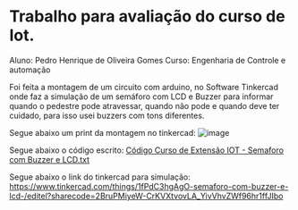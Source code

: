 # Trabalho para avaliação do curso de Iot.
 Aluno: Pedro Henrique de Oliveira Gomes
 Curso: Engenharia de Controle e automação
 
 Foi feita a montagem de um circuito com arduino, no Software Tinkercad onde faz a simulação de um semáforo com LCD e Buzzer para informar quando o pedestre pode atravessar, quando não pode e quando deve ter cuidado, para isso usei buzzers com tons diferentes.
  
 Segue abaixo um print da montagem no tinkercad:
 ![image](https://user-images.githubusercontent.com/111025893/193410311-39c14b1c-1c62-46ab-9905-b06abdbacc14.png)
  
   Segue abaixo o código escrito:
[Código Curso de Extensão IOT - Semaforo com Buzzer e LCD.txt](https://github.com/pedroogh/Iot_Edge_Una/files/9690356/Codigo.Curso.de.Extensao.IOT.-.Semaforo.com.Buzzer.e.LCD.txt)

Segue abaixo o link do tinkercad para simulação:
 https://www.tinkercad.com/things/1fPdC3hgAgO-semaforo-com-buzzer-e-lcd-/editel?sharecode=2BruPMiyeW-CrKVXtvovLA_YivVhvZWf96hr1ffJIbo
